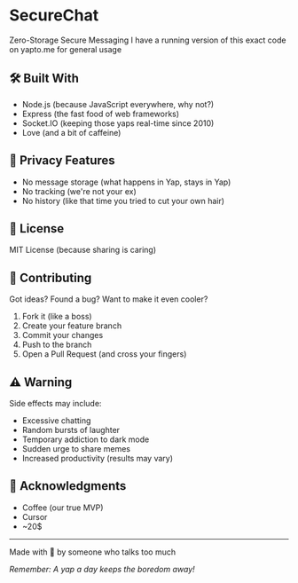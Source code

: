 # SecureChat
Zero-Storage Secure Messaging
I have a running version of this exact code on yapto.me for general usage


## 🛠️ Built With
- Node.js (because JavaScript everywhere, why not?)
- Express (the fast food of web frameworks)
- Socket.IO (keeping those yaps real-time since 2010)
- Love (and a bit of caffeine)

## 🤫 Privacy Features
- No message storage (what happens in Yap, stays in Yap)
- No tracking (we're not your ex)
- No history (like that time you tried to cut your own hair)

## 📜 License
MIT License (because sharing is caring)

## 🤝 Contributing
Got ideas? Found a bug? Want to make it even cooler?
1. Fork it (like a boss)
2. Create your feature branch
3. Commit your changes
4. Push to the branch
5. Open a Pull Request (and cross your fingers)

## ⚠️ Warning
Side effects may include:
- Excessive chatting
- Random bursts of laughter
- Temporary addiction to dark mode
- Sudden urge to share memes
- Increased productivity (results may vary)

## 🙏 Acknowledgments
- Coffee (our true MVP)
- Cursor
- ~20$

---
Made with 💬 by someone who talks too much

*Remember: A yap a day keeps the boredom away!*
